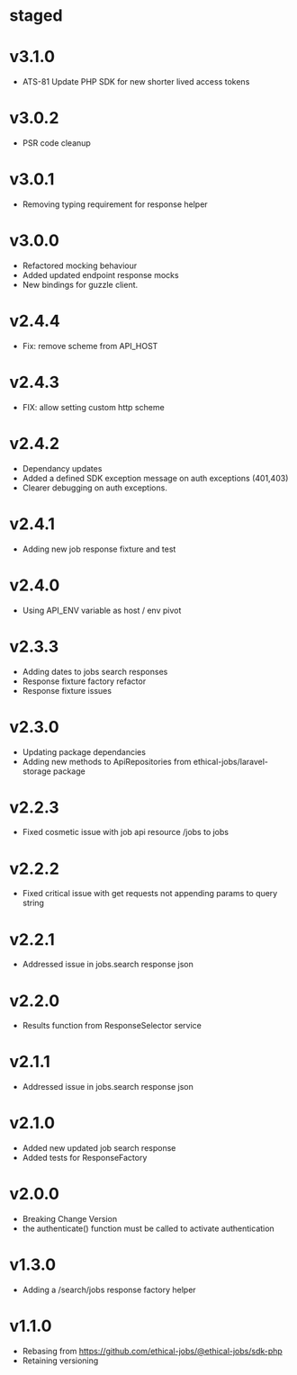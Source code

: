 # staged

# v3.1.0

- ATS-81 Update PHP SDK for new shorter lived access tokens

# v3.0.2

- PSR code cleanup

# v3.0.1

- Removing typing requirement for response helper

# v3.0.0

- Refactored mocking behaviour
- Added updated endpoint response mocks
- New bindings for guzzle client.

# v2.4.4

- Fix: remove scheme from API_HOST

# v2.4.3

- FIX: allow setting custom http scheme

# v2.4.2

- Dependancy updates
- Added a defined SDK exception message on auth exceptions (401,403)
- Clearer debugging on auth exceptions.

# v2.4.1

- Adding new job response fixture and test

# v2.4.0

- Using API_ENV variable as host / env pivot

# v2.3.3

- Adding dates to jobs search responses
- Response fixture factory refactor
- Response fixture issues

# v2.3.0

- Updating package dependancies
- Adding new methods to ApiRepositories from ethical-jobs/laravel-storage package

# v2.2.3

- Fixed cosmetic issue with job api resource /jobs to jobs

# v2.2.2

- Fixed critical issue with get requests not appending params to query string

# v2.2.1

- Addressed issue in jobs.search response json

# v2.2.0

- Results function from ResponseSelector service

# v2.1.1

- Addressed issue in jobs.search response json

# v2.1.0

- Added new updated job search response
- Added tests for ResponseFactory

# v2.0.0

- Breaking Change Version
- the authenticate() function must be called to activate authentication

# v1.3.0

- Adding a /search/jobs response factory helper

# v1.1.0

- Rebasing from https://github.com/ethical-jobs/@ethical-jobs/sdk-php
- Retaining versioning
